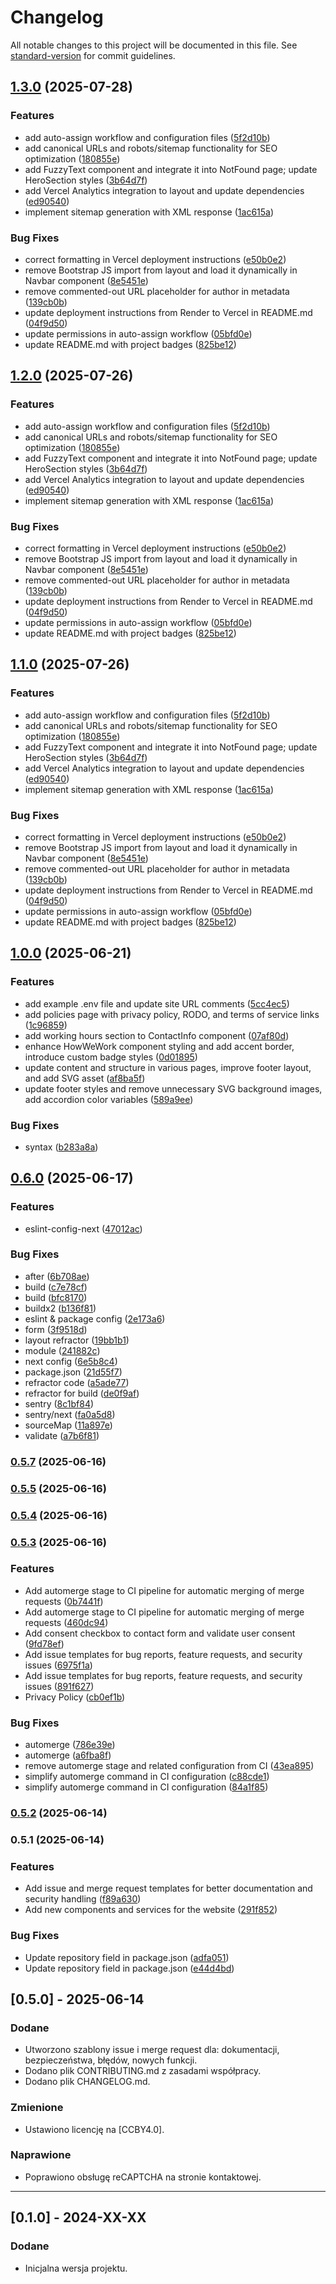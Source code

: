 # Changelog

All notable changes to this project will be documented in this file. See [standard-version](https://github.com/conventional-changelog/standard-version) for commit guidelines.

## [1.3.0](https://gitlab.com/akneth.studio/akneth-website/compare/v1.0.0...v1.3.0) (2025-07-28)


### Features

* add auto-assign workflow and configuration files ([5f2d10b](https://gitlab.com/akneth.studio/akneth-website/commit/5f2d10b291b92623e0c614cb06366ccb98f5ecdd))
* add canonical URLs and robots/sitemap functionality for SEO optimization ([180855e](https://gitlab.com/akneth.studio/akneth-website/commit/180855e7ec1ca86697ac7b58096899cd972dd773))
* add FuzzyText component and integrate it into NotFound page; update HeroSection styles ([3b64d7f](https://gitlab.com/akneth.studio/akneth-website/commit/3b64d7fcbeba610280c1a82d03324666bd6109fb))
* add Vercel Analytics integration to layout and update dependencies ([ed90540](https://gitlab.com/akneth.studio/akneth-website/commit/ed90540e2cf8d3d5c3169df2df84c2f6547465bf))
* implement sitemap generation with XML response ([1ac615a](https://gitlab.com/akneth.studio/akneth-website/commit/1ac615a09fdef01344762f6db2f46833fa18d5a9))


### Bug Fixes

* correct formatting in Vercel deployment instructions ([e50b0e2](https://gitlab.com/akneth.studio/akneth-website/commit/e50b0e2ecddc4b792f547d10668bde3e7f7db506))
* remove Bootstrap JS import from layout and load it dynamically in Navbar component ([8e5451e](https://gitlab.com/akneth.studio/akneth-website/commit/8e5451ed9dc605008b57f3512aa293f6b5433adf))
* remove commented-out URL placeholder for author in metadata ([139cb0b](https://gitlab.com/akneth.studio/akneth-website/commit/139cb0b91951b690e539ced33d43f999c9642a64))
* update deployment instructions from Render to Vercel in README.md ([04f9d50](https://gitlab.com/akneth.studio/akneth-website/commit/04f9d507d0d422107f983ed409e71594ff0385b4))
* update permissions in auto-assign workflow ([05bfd0e](https://gitlab.com/akneth.studio/akneth-website/commit/05bfd0e3f251bae6c6c407786d5725398389ec21))
* update README.md with project badges ([825be12](https://gitlab.com/akneth.studio/akneth-website/commit/825be12d551358cb7ef091c2f5036983e0cc2f2f))

## [1.2.0](https://gitlab.com/akneth.studio/akneth-website/compare/v1.0.0...v1.2.0) (2025-07-26)


### Features

* add auto-assign workflow and configuration files ([5f2d10b](https://gitlab.com/akneth.studio/akneth-website/commit/5f2d10b291b92623e0c614cb06366ccb98f5ecdd))
* add canonical URLs and robots/sitemap functionality for SEO optimization ([180855e](https://gitlab.com/akneth.studio/akneth-website/commit/180855e7ec1ca86697ac7b58096899cd972dd773))
* add FuzzyText component and integrate it into NotFound page; update HeroSection styles ([3b64d7f](https://gitlab.com/akneth.studio/akneth-website/commit/3b64d7fcbeba610280c1a82d03324666bd6109fb))
* add Vercel Analytics integration to layout and update dependencies ([ed90540](https://gitlab.com/akneth.studio/akneth-website/commit/ed90540e2cf8d3d5c3169df2df84c2f6547465bf))
* implement sitemap generation with XML response ([1ac615a](https://gitlab.com/akneth.studio/akneth-website/commit/1ac615a09fdef01344762f6db2f46833fa18d5a9))


### Bug Fixes

* correct formatting in Vercel deployment instructions ([e50b0e2](https://gitlab.com/akneth.studio/akneth-website/commit/e50b0e2ecddc4b792f547d10668bde3e7f7db506))
* remove Bootstrap JS import from layout and load it dynamically in Navbar component ([8e5451e](https://gitlab.com/akneth.studio/akneth-website/commit/8e5451ed9dc605008b57f3512aa293f6b5433adf))
* remove commented-out URL placeholder for author in metadata ([139cb0b](https://gitlab.com/akneth.studio/akneth-website/commit/139cb0b91951b690e539ced33d43f999c9642a64))
* update deployment instructions from Render to Vercel in README.md ([04f9d50](https://gitlab.com/akneth.studio/akneth-website/commit/04f9d507d0d422107f983ed409e71594ff0385b4))
* update permissions in auto-assign workflow ([05bfd0e](https://gitlab.com/akneth.studio/akneth-website/commit/05bfd0e3f251bae6c6c407786d5725398389ec21))
* update README.md with project badges ([825be12](https://gitlab.com/akneth.studio/akneth-website/commit/825be12d551358cb7ef091c2f5036983e0cc2f2f))

## [1.1.0](https://gitlab.com/akneth.studio/akneth-website/compare/v1.0.0...v1.1.0) (2025-07-26)


### Features

* add auto-assign workflow and configuration files ([5f2d10b](https://gitlab.com/akneth.studio/akneth-website/commit/5f2d10b291b92623e0c614cb06366ccb98f5ecdd))
* add canonical URLs and robots/sitemap functionality for SEO optimization ([180855e](https://gitlab.com/akneth.studio/akneth-website/commit/180855e7ec1ca86697ac7b58096899cd972dd773))
* add FuzzyText component and integrate it into NotFound page; update HeroSection styles ([3b64d7f](https://gitlab.com/akneth.studio/akneth-website/commit/3b64d7fcbeba610280c1a82d03324666bd6109fb))
* add Vercel Analytics integration to layout and update dependencies ([ed90540](https://gitlab.com/akneth.studio/akneth-website/commit/ed90540e2cf8d3d5c3169df2df84c2f6547465bf))
* implement sitemap generation with XML response ([1ac615a](https://gitlab.com/akneth.studio/akneth-website/commit/1ac615a09fdef01344762f6db2f46833fa18d5a9))


### Bug Fixes

* correct formatting in Vercel deployment instructions ([e50b0e2](https://gitlab.com/akneth.studio/akneth-website/commit/e50b0e2ecddc4b792f547d10668bde3e7f7db506))
* remove Bootstrap JS import from layout and load it dynamically in Navbar component ([8e5451e](https://gitlab.com/akneth.studio/akneth-website/commit/8e5451ed9dc605008b57f3512aa293f6b5433adf))
* remove commented-out URL placeholder for author in metadata ([139cb0b](https://gitlab.com/akneth.studio/akneth-website/commit/139cb0b91951b690e539ced33d43f999c9642a64))
* update deployment instructions from Render to Vercel in README.md ([04f9d50](https://gitlab.com/akneth.studio/akneth-website/commit/04f9d507d0d422107f983ed409e71594ff0385b4))
* update permissions in auto-assign workflow ([05bfd0e](https://gitlab.com/akneth.studio/akneth-website/commit/05bfd0e3f251bae6c6c407786d5725398389ec21))
* update README.md with project badges ([825be12](https://gitlab.com/akneth.studio/akneth-website/commit/825be12d551358cb7ef091c2f5036983e0cc2f2f))

## [1.0.0](https://gitlab.com/akneth.studio/akneth-website/compare/v0.6.0...v1.0.0) (2025-06-21)


### Features

* add example .env file and update site URL comments ([5cc4ec5](https://gitlab.com/akneth.studio/akneth-website/commit/5cc4ec503af2d368d6f1fbdcf13345a00f806b2e))
* add policies page with privacy policy, RODO, and terms of service links ([1c96859](https://gitlab.com/akneth.studio/akneth-website/commit/1c96859249cc53d8a4966d4989bd33292cd4b043))
* add working hours section to ContactInfo component ([07af80d](https://gitlab.com/akneth.studio/akneth-website/commit/07af80d1e9fbc677cddf91bd92a79f4b281ec0ab))
* enhance HowWeWork component styling and add accent border, introduce custom badge styles ([0d01895](https://gitlab.com/akneth.studio/akneth-website/commit/0d01895b822fa9d3d4b085a341ddce6cf90fdb16))
* update content and structure in various pages, improve footer layout, and add SVG asset ([af8ba5f](https://gitlab.com/akneth.studio/akneth-website/commit/af8ba5feb8477a1f8252b95637255d73da55dfed))
* update footer styles and remove unnecessary SVG background images, add accordion color variables ([589a9ee](https://gitlab.com/akneth.studio/akneth-website/commit/589a9ee19422f20523a03bb2b091db2117684dd4))


### Bug Fixes

* syntax ([b283a8a](https://gitlab.com/akneth.studio/akneth-website/commit/b283a8a4aceae6296ed320df98c7607014080a1e))

## [0.6.0](https://gitlab.com/akneth.studio-group/akneth-website/compare/v0.5.7...v0.6.0) (2025-06-17)


### Features

* eslint-config-next ([47012ac](https://gitlab.com/akneth.studio-group/akneth-website/commit/47012acd22da488718135893744b14f5b5083881))


### Bug Fixes

* after ([6b708ae](https://gitlab.com/akneth.studio-group/akneth-website/commit/6b708aead0b0bc4f5ef73e824116c540b68f9a57))
* build ([c7e78cf](https://gitlab.com/akneth.studio-group/akneth-website/commit/c7e78cf2d5fe207fe94d3195f279ab467ada98c9))
* build ([bfc8170](https://gitlab.com/akneth.studio-group/akneth-website/commit/bfc8170d25ee62c80d5e9971fc19ddfff12e6987))
* buildx2 ([b136f81](https://gitlab.com/akneth.studio-group/akneth-website/commit/b136f81eacf5acfd34b8698749e10d47844b5baa))
* eslint & package config ([2e173a6](https://gitlab.com/akneth.studio-group/akneth-website/commit/2e173a65fc6ff8337867419fea2ac4328af5c8e3))
* form ([3f9518d](https://gitlab.com/akneth.studio-group/akneth-website/commit/3f9518d5dde4f5a078c9cde01b960fc3ec643087))
* layout refractor ([19bb1b1](https://gitlab.com/akneth.studio-group/akneth-website/commit/19bb1b14ee44b5f55e5482efefd8372d046492a0))
* module ([241882c](https://gitlab.com/akneth.studio-group/akneth-website/commit/241882cef2aca21a8af0b2b5903ce29ed751ce6d))
* next config ([6e5b8c4](https://gitlab.com/akneth.studio-group/akneth-website/commit/6e5b8c4634ac8e4b45dd56d721abeca81cdd3919))
* package.json ([21d55f7](https://gitlab.com/akneth.studio-group/akneth-website/commit/21d55f744b762f5619d6f78439e3bc7a83ab5ca6))
* refractor code ([a5ade77](https://gitlab.com/akneth.studio-group/akneth-website/commit/a5ade77bc1b5c73c4e5a1b6f36731520a622275b))
* refractor for build ([de0f9af](https://gitlab.com/akneth.studio-group/akneth-website/commit/de0f9af5d1fb6524735d2dc2bc58dc8f121a459f))
* sentry ([8c1bf84](https://gitlab.com/akneth.studio-group/akneth-website/commit/8c1bf8478a71551c52b53edb912bdbd69e0178d9))
* sentry/next ([fa0a5d8](https://gitlab.com/akneth.studio-group/akneth-website/commit/fa0a5d8e22f335c4bad440c893baf896b4aa468c))
* sourceMap ([11a897e](https://gitlab.com/akneth.studio-group/akneth-website/commit/11a897eea1261afecf2e3b6ed50aff59eb901dd8))
* validate ([a7b6f81](https://gitlab.com/akneth.studio-group/akneth-website/commit/a7b6f81dedb7591e38f0e72f8f7597ebc7c36054))

### [0.5.7](https://gitlab.com/akneth.studio-group/akneth-website/compare/v0.5.6...v0.5.7) (2025-06-16)

### [0.5.5](https://gitlab.com/akneth.studio-group/akneth-website/compare/v0.5.6...v0.5.5) (2025-06-16)

### [0.5.4](https://gitlab.com/akneth.studio-group/akneth-website/compare/v0.5.6...v0.5.4) (2025-06-16)

### [0.5.3](https://gitlab.com/akneth.studio-group/akneth-website/compare/v0.5.2...v0.5.3) (2025-06-16)


### Features

* Add automerge stage to CI pipeline for automatic merging of merge requests ([0b7441f](https://gitlab.com/akneth.studio-group/akneth-website/commit/0b7441fd195e411f3779bdd7cffe54537ac714a4))
* Add automerge stage to CI pipeline for automatic merging of merge requests ([460dc94](https://gitlab.com/akneth.studio-group/akneth-website/commit/460dc9474b93a0744a6b624acdb6ad57c70831c2))
* Add consent checkbox to contact form and validate user consent ([9fd78ef](https://gitlab.com/akneth.studio-group/akneth-website/commit/9fd78ef4fd34982c69ba3634ab2f830373aa0a27))
* Add issue templates for bug reports, feature requests, and security issues ([6975f1a](https://gitlab.com/akneth.studio-group/akneth-website/commit/6975f1a701cfb849601affccc7a97a2ed7276a6c))
* Add issue templates for bug reports, feature requests, and security issues ([891f627](https://gitlab.com/akneth.studio-group/akneth-website/commit/891f627408bf348028c54e84e84714a199818549))
* Privacy Policy ([cb0ef1b](https://gitlab.com/akneth.studio-group/akneth-website/commit/cb0ef1bb89fc0e5968d8d708e915fa428d464519))


### Bug Fixes

* automerge ([786e39e](https://gitlab.com/akneth.studio-group/akneth-website/commit/786e39e7e58b2a0d5b225d53eca2f2213f7195d9))
* automerge ([a6fba8f](https://gitlab.com/akneth.studio-group/akneth-website/commit/a6fba8f3ca39bdf06f09fe41d8802e7f597cf280))
* remove automerge stage and related configuration from CI ([43ea895](https://gitlab.com/akneth.studio-group/akneth-website/commit/43ea89594e0f542f0043a97dfc3c4d89137a355f))
* simplify automerge command in CI configuration ([c88cde1](https://gitlab.com/akneth.studio-group/akneth-website/commit/c88cde1bb8506e1bf7499d92daaa5265cdc1d4af))
* simplify automerge command in CI configuration ([84a1f85](https://gitlab.com/akneth.studio-group/akneth-website/commit/84a1f853c7caf6d996b180bf4e5edf1a11571216))

### [0.5.2](https://gitlab.com/akneth.studio-group/akneth-website/compare/v0.5.1...v0.5.2) (2025-06-14)

### 0.5.1 (2025-06-14)


### Features

* Add issue and merge request templates for better documentation and security handling ([f89a630](https://gitlab.com/akneth.studio-group/akneth-website/commit/f89a63008429a6ed46e5fb1561c86f07c75040a3))
* Add new components and services for the website ([291f852](https://gitlab.com/akneth.studio-group/akneth-website/commit/291f85221f6c40f9a7fd8edefaff9c6ef3d47c06))


### Bug Fixes

* Update repository field in package.json ([adfa051](https://gitlab.com/akneth.studio-group/akneth-website/commit/adfa051e43f27992da964fffa70806d2b32c7afb))
* Update repository field in package.json ([e44d4bd](https://gitlab.com/akneth.studio-group/akneth-website/commit/e44d4bd053b9d17ec7308180fec6b4cb8267f979))

## [0.5.0] - 2025-06-14
### Dodane
- Utworzono szablony issue i merge request dla: dokumentacji, bezpieczeństwa, błędów, nowych funkcji.
- Dodano plik CONTRIBUTING.md z zasadami współpracy.
- Dodano plik CHANGELOG.md.

### Zmienione
- Ustawiono licencję na [CCBY4.0].

### Naprawione
- Poprawiono obsługę reCAPTCHA na stronie kontaktowej.

---

## [0.1.0] - 2024-XX-XX
### Dodane
- Inicjalna wersja projektu.
